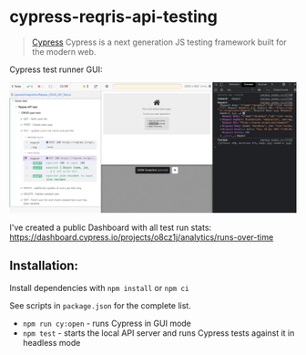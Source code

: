 # cypress-reqris-api-testing

> [Cypress](https://cypress.op) Cypress is a next generation JS testing framework built for the modern web.

Cypress test runner GUI: 

![API testing using Cypress](images/reqres.png)


I've created a public Dashboard with all test run stats: https://dashboard.cypress.io/projects/o8cz1j/analytics/runs-over-time

## Installation:

Install dependencies with `npm install` or `npm ci`

See scripts in `package.json` for the complete list. 

* `npm run cy:open` - runs Cypress in GUI mode
* `npm test` - starts the local API server and runs Cypress tests against it in headless mode

